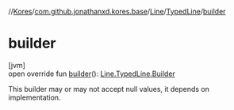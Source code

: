 //[Kores](../../../../index.md)/[com.github.jonathanxd.kores.base](../../index.md)/[Line](../index.md)/[TypedLine](index.md)/[builder](builder.md)

# builder

[jvm]\
open override fun [builder](builder.md)(): [Line.TypedLine.Builder](-builder/index.md)

This builder may or may not accept null values, it depends on implementation.
